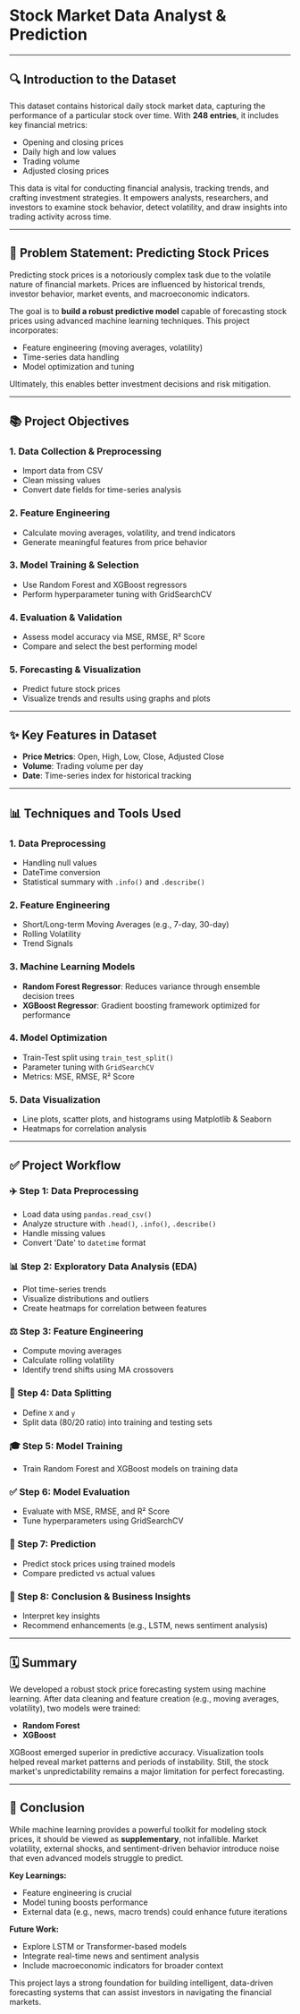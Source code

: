 # Stock Market Data Analyst & Prediction

---

## 🔍 Introduction to the Dataset
This dataset contains historical daily stock market data, capturing the performance of a particular stock over time. With **248 entries**, it includes key financial metrics:

- Opening and closing prices  
- Daily high and low values  
- Trading volume  
- Adjusted closing prices  

This data is vital for conducting financial analysis, tracking trends, and crafting investment strategies. It empowers analysts, researchers, and investors to examine stock behavior, detect volatility, and draw insights into trading activity across time.

---

## 🔢 Problem Statement: Predicting Stock Prices
Predicting stock prices is a notoriously complex task due to the volatile nature of financial markets. Prices are influenced by historical trends, investor behavior, market events, and macroeconomic indicators.

The goal is to **build a robust predictive model** capable of forecasting stock prices using advanced machine learning techniques. This project incorporates:

- Feature engineering (moving averages, volatility)  
- Time-series data handling  
- Model optimization and tuning  

Ultimately, this enables better investment decisions and risk mitigation.

---

## 📚 Project Objectives

### 1. Data Collection & Preprocessing
- Import data from CSV  
- Clean missing values  
- Convert date fields for time-series analysis  

### 2. Feature Engineering
- Calculate moving averages, volatility, and trend indicators  
- Generate meaningful features from price behavior  

### 3. Model Training & Selection
- Use Random Forest and XGBoost regressors  
- Perform hyperparameter tuning with GridSearchCV  

### 4. Evaluation & Validation
- Assess model accuracy via MSE, RMSE, R² Score  
- Compare and select the best performing model  

### 5. Forecasting & Visualization
- Predict future stock prices  
- Visualize trends and results using graphs and plots  

---

## ✨ Key Features in Dataset
- **Price Metrics**: Open, High, Low, Close, Adjusted Close  
- **Volume**: Trading volume per day  
- **Date**: Time-series index for historical tracking  

---

## 📊 Techniques and Tools Used

### 1. Data Preprocessing
- Handling null values  
- DateTime conversion  
- Statistical summary with `.info()` and `.describe()`  

### 2. Feature Engineering
- Short/Long-term Moving Averages (e.g., 7-day, 30-day)  
- Rolling Volatility  
- Trend Signals  

### 3. Machine Learning Models
- **Random Forest Regressor**: Reduces variance through ensemble decision trees  
- **XGBoost Regressor**: Gradient boosting framework optimized for performance  

### 4. Model Optimization
- Train-Test split using `train_test_split()`  
- Parameter tuning with `GridSearchCV`  
- Metrics: MSE, RMSE, R² Score  

### 5. Data Visualization
- Line plots, scatter plots, and histograms using Matplotlib & Seaborn  
- Heatmaps for correlation analysis  

---

## ✅ Project Workflow

### ✈️ Step 1: Data Preprocessing
- Load data using `pandas.read_csv()`  
- Analyze structure with `.head()`, `.info()`, `.describe()`  
- Handle missing values  
- Convert 'Date' to `datetime` format  

### 📊 Step 2: Exploratory Data Analysis (EDA)
- Plot time-series trends  
- Visualize distributions and outliers  
- Create heatmaps for correlation between features  

### ⚖️ Step 3: Feature Engineering
- Compute moving averages  
- Calculate rolling volatility  
- Identify trend shifts using MA crossovers  

### 🧠 Step 4: Data Splitting
- Define `X` and `y`  
- Split data (80/20 ratio) into training and testing sets  

### 🎓 Step 5: Model Training
- Train Random Forest and XGBoost models on training data  

### ✅ Step 6: Model Evaluation
- Evaluate with MSE, RMSE, and R² Score  
- Tune hyperparameters using GridSearchCV  

### 🔢 Step 7: Prediction
- Predict stock prices using trained models  
- Compare predicted vs actual values  

### 🔎 Step 8: Conclusion & Business Insights
- Interpret key insights  
- Recommend enhancements (e.g., LSTM, news sentiment analysis)  

---

## 🗓 Summary
We developed a robust stock price forecasting system using machine learning. After data cleaning and feature creation (e.g., moving averages, volatility), two models were trained:

- **Random Forest**  
- **XGBoost**

XGBoost emerged superior in predictive accuracy. Visualization tools helped reveal market patterns and periods of instability. Still, the stock market's unpredictability remains a major limitation for perfect forecasting.

---

## 📄 Conclusion
While machine learning provides a powerful toolkit for modeling stock prices, it should be viewed as **supplementary**, not infallible. Market volatility, external shocks, and sentiment-driven behavior introduce noise that even advanced models struggle to predict.

**Key Learnings:**
- Feature engineering is crucial  
- Model tuning boosts performance  
- External data (e.g., news, macro trends) could enhance future iterations  

**Future Work:**
- Explore LSTM or Transformer-based models  
- Integrate real-time news and sentiment analysis  
- Include macroeconomic indicators for broader context  

This project lays a strong foundation for building intelligent, data-driven forecasting systems that can assist investors in navigating the financial markets.

